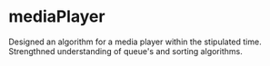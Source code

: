 # mediaPlayer
Designed an algorithm for a media player within the stipulated time. 
Strengthned understanding of queue's and sorting algorithms.
